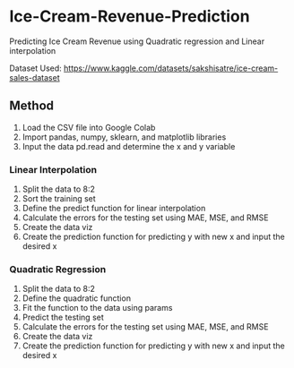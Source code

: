 # Ice-Cream-Revenue-Prediction
Predicting Ice Cream Revenue using Quadratic regression and Linear interpolation

Dataset Used: https://www.kaggle.com/datasets/sakshisatre/ice-cream-sales-dataset

## Method
1. Load the CSV file into Google Colab
2. Import pandas, numpy, sklearn, and matplotlib libraries
3. Input the data pd.read and determine the x and y variable
   
### Linear Interpolation
1. Split the data to 8:2
2. Sort the training set
3. Define the predict function for linear interpolation
4. Calculate the errors for the testing set using MAE, MSE, and RMSE
5. Create the data viz
6. Create the prediction function for predicting y with new x and input the desired x

### Quadratic Regression
1. Split the data to 8:2
2. Define the quadratic function
3. Fit the function to the data using params
4. Predict the testing set
5. Calculate the errors for the testing set using MAE, MSE, and RMSE
6. Create the data viz
7. Create the prediction function for predicting y with new x and input the desired x
